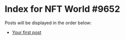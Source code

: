 # Index for NFT World #9652
Posts will be displayed in the order below:

- [Your first post](./001-first.md)

